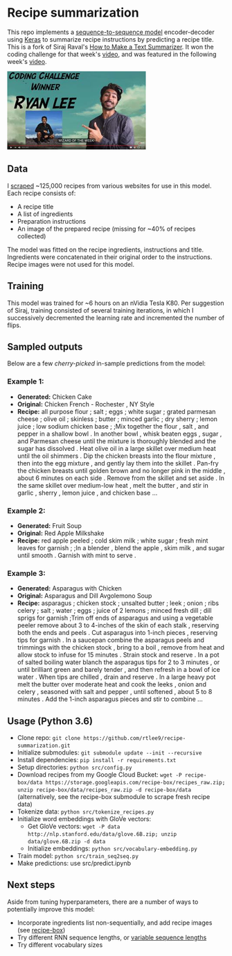 # Recipe summarization

This repo implements a [sequence-to-sequence model](https://arxiv.org/abs/1406.1078) encoder-decoder using [Keras](https://keras.io/) to summarize recipe instructions by predicting a recipe title. This is a fork of Siraj Raval's [How to Make a Text Summarizer](https://github.com/llSourcell/How_to_make_a_text_summarizer). It won the coding challenge for that week's [video](https://www.youtube.com/watch?v=ogrJaOIuBx4), and was featured in the following week's [video](https://www.youtube.com/watch?v=nRBnh4qbPHI).

![youtube](youtube_screenshot.jpg)

## Data
I [scraped](https://github.com/rtlee9/recipe-box) ~125,000 recipes from various websites for use in this model. Each recipe consists of:

* A recipe title
* A list of ingredients
* Preparation instructions
* An image of the prepared recipe (missing for ~40% of recipes collected)

The model was fitted on the recipe ingredients, instructions and title. Ingredients were concatenated in their original order to the instructions. Recipe images were not used for this model.

## Training
This model was trained for ~6 hours on an nVidia Tesla K80. Per suggestion of Siraj, training consisted of several training iterations, in which I successively decremented the learning rate and incremented the number of flips.

## Sampled outputs
Below are a few _cherry-picked_ in-sample predictions from the model:

### Example 1:
* __Generated:__ Chicken Cake
* __Original:__ Chicken French - Rochester , NY Style
* __Recipe:__ all purpose flour ; salt ; eggs ; white sugar ; grated parmesan cheese ; olive oil ; skinless ; butter ; minced garlic ; dry sherry ; lemon juice ; low sodium chicken base ; ;Mix together the flour , salt , and pepper in a shallow bowl . In another bowl , whisk beaten eggs , sugar , and Parmesan cheese until the mixture is thoroughly blended and the sugar has dissolved . Heat olive oil in a large skillet over medium heat until the oil shimmers . Dip the chicken breasts into the flour mixture , then into the egg mixture , and gently lay them into the skillet . Pan-fry the chicken breasts until golden brown and no longer pink in the middle , about 6 minutes on each side . Remove from the skillet and set aside . In the same skillet over medium-low heat , melt the butter , and stir in garlic , sherry , lemon juice , and chicken base ...

### Example 2:
* __Generated:__ Fruit Soup
* __Original:__ Red Apple Milkshake
* __Recipe:__ red apple peeled ; cold skim milk ; white sugar ; fresh mint leaves for garnish ; ;In a blender , blend the apple , skim milk , and sugar until smooth . Garnish with mint to serve .

### Example 3:
* __Generated:__ Asparagus with Chicken
* __Original:__ Asparagus and Dill Avgolemono Soup
* __Recipe:__ asparagus ; chicken stock ; unsalted butter ; leek ; onion ; ribs celery ; salt ; water ; eggs ; juice of 2 lemons ; minced fresh dill ; dill sprigs for garnish ;Trim off ends of asparagus and using a vegetable peeler remove about 3 to 4-inches of the skin of each stalk , reserving both the ends and peels . Cut asparagus into 1-inch pieces , reserving tips for garnish . In a saucepan combine the asparagus peels and trimmings with the chicken stock , bring to a boil , remove from heat and allow stock to infuse for 15 minutes . Strain stock and reserve . In a pot of salted boiling water blanch the asparagus tips for 2 to 3 minutes , or until brilliant green and barely tender , and then refresh in a bowl of ice water . When tips are chilled , drain and reserve . In a large heavy pot melt the butter over moderate heat and cook the leeks , onion and celery , seasoned with salt and pepper , until softened , about 5 to 8 minutes . Add the 1-inch asparagus pieces and stir to combine ...

## Usage (Python 3.6)

* Clone repo: `git clone https://github.com/rtlee9/recipe-summarization.git`
* Initialize submodules: `git submodule update --init --recursive`
* Install dependencies: `pip install -r requirements.txt`
* Setup directories: `python src/config.py`
* Download recipes from my Google Cloud Bucket: `wget -P recipe-box/data https://storage.googleapis.com/recipe-box/recipes_raw.zip; unzip recipe-box/data/recipes_raw.zip -d recipe-box/data` (alternatively, see the recipe-box submodule to scrape fresh recipe data)
* Tokenize data: `python src/tokenize_recipes.py`
* Initialize word embeddings with GloVe vectors:
  * Get GloVe vectors: `wget -P data http://nlp.stanford.edu/data/glove.6B.zip; unzip data/glove.6B.zip -d data`
  * Initialize embeddings: `python src/vocabulary-embedding.py`
* Train model: `python src/train_seq2seq.py`
* Make predictions: use src/predict.ipynb

## Next steps
Aside from tuning hyperparameters, there are a number of ways to potentially improve this model:

* Incorporate ingredients list non-sequentially, and add recipe images (see [recipe-box](https://github.com/rtlee9/recipe-box))
* Try different RNN sequence lengths, or [variable sequence lengths](https://danijar.com/variable-sequence-lengths-in-tensorflow/)
* Try different vocabulary sizes
